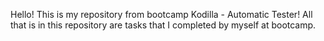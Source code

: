Hello! This is my repository from bootcamp Kodilla - Automatic Tester! 
All that is in this repository are tasks that I completed by myself at bootcamp.
